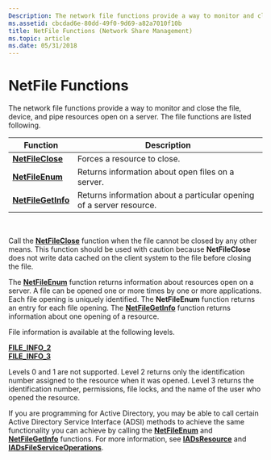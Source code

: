 ```yaml
---
Description: The network file functions provide a way to monitor and close the file, device, and pipe resources open on a server. The file functions are listed following.
ms.assetid: cbcdad6e-80dd-49f0-9d69-a82a7010f10b
title: NetFile Functions (Network Share Management)
ms.topic: article
ms.date: 05/31/2018
---
```


# NetFile Functions

The network file functions provide a way to monitor and close the file, device, and pipe resources open on a server. The file functions are listed following.



| Function                                 | Description                                                          |
|------------------------------------------|----------------------------------------------------------------------|
| [**NetFileClose**](/windows/desktop/api/Lmshare/nf-lmshare-netfileclose)     | Forces a resource to close.                                          |
| [**NetFileEnum**](/windows/desktop/api/Lmshare/nf-lmshare-netfileenum)       | Returns information about open files on a server.                    |
| [**NetFileGetInfo**](/windows/desktop/api/Lmshare/nf-lmshare-netfilegetinfo) | Returns information about a particular opening of a server resource. |



 

Call the [**NetFileClose**](/windows/desktop/api/Lmshare/nf-lmshare-netfileclose) function when the file cannot be closed by any other means. This function should be used with caution because **NetFileClose** does not write data cached on the client system to the file before closing the file.

The [**NetFileEnum**](/windows/desktop/api/Lmshare/nf-lmshare-netfileenum) function returns information about resources open on a server. A file can be opened one or more times by one or more applications. Each file opening is uniquely identified. The **NetFileEnum** function returns an entry for each file opening. The [**NetFileGetInfo**](/windows/desktop/api/Lmshare/nf-lmshare-netfilegetinfo) function returns information about one opening of a resource.

File information is available at the following levels.

<dl>

[**FILE\_INFO\_2**](/windows/desktop/api/Lmshare/ns-lmshare-file_info_2)  
[**FILE\_INFO\_3**](/windows/desktop/api/Lmshare/ns-lmshare-file_info_3)  
</dl>

Levels 0 and 1 are not supported. Level 2 returns only the identification number assigned to the resource when it was opened. Level 3 returns the identification number, permissions, file locks, and the name of the user who opened the resource.

If you are programming for Active Directory, you may be able to call certain Active Directory Service Interface (ADSI) methods to achieve the same functionality you can achieve by calling the [**NetFileEnum**](/windows/desktop/api/Lmshare/nf-lmshare-netfileenum) and [**NetFileGetInfo**](/windows/desktop/api/Lmshare/nf-lmshare-netfilegetinfo) functions. For more information, see [**IADsResource**](/windows/desktop/api/iads/nn-iads-iadsresource) and [**IADsFileServiceOperations**](/windows/desktop/api/iads/nn-iads-iadsfileserviceoperations).

 

 